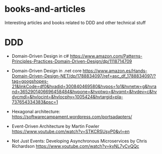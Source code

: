# books-and-articles
Interesting articles and books related to DDD and other technical stuff


# DDD
- Domain-Driven Design in c# https://www.amazon.com/Patterns-Principles-Practices-Domain-Driven-Design/dp/1118714709

- Domain-Driven Design in .net core https://www.amazon.es/Hands-Domain-Driven-Design-NET/dp/1788834097/ref=asc_df_1788834097/?tag=googshopes-21&linkCode=df0&hvadid=300840469580&hvpos=1o1&hvnetw=g&hvrand=3652901406696458484&hvpone=&hvptwo=&hvqmt=&hvdev=c&hvdvcmdl=&hvlocint=&hvlocphy=1005424&hvtargid=pla-737654334383&psc=1

- Hexagonal architecture: https://softwarecampament.wordpress.com/portsadapters/

- Event-Driven Architecture by Martin Fowler https://www.youtube.com/watch?v=STKCRSUsyP0&vl=en

- Not Just Events: Developing Asynchronous Microservices by Chris Richardson https://www.youtube.com/watch?v=kyNL7yCvQQc
